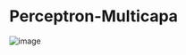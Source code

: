# Perceptron-Multicapa

![image](https://user-images.githubusercontent.com/73798412/230734911-63e53bdf-255f-4888-9b69-b294de9de8e1.png)
